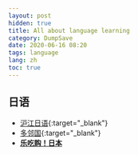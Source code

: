 ```yaml
---
layout: post
hidden: true
title: All about language learning
category: DumpSave
date: 2020-06-16 08:20
tags: language
lang: zh
toc: true
---
```


## 日语
* [沪江日语](https://jp.hjenglish.com/){:target="_blank"}
* [多邻国](http://www.duolingo.cn/){:target="_blank"}
* [**乐吃购！日本**](https://www.letsgojp.com/)